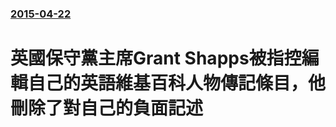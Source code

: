 ### [2015-04-22](/news/2015/04/22/index.md)

##### 
# 英國保守黨主席Grant Shapps被指控編輯自己的英語維基百科人物傳記條目，他刪除了對自己的負面記述



